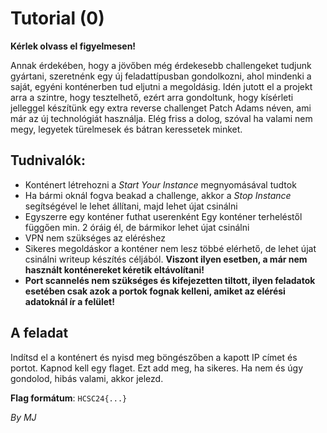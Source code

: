# Tutorial (0)

**Kérlek olvass el figyelmesen!**

Annak érdekében, hogy a jövőben még érdekesebb challengeket tudjunk gyártani, szeretnénk egy új feladattípusban gondolkozni, ahol mindenki a saját, egyéni konténerben tud eljutni a megoldásig. Idén jutott el a projekt arra a szintre, hogy tesztelhető, ezért arra gondoltunk, hogy kísérleti jelleggel készítünk egy extra reverse challenget Patch Adams néven, ami már az új technológiát használja. Elég friss a dolog, szóval ha valami nem megy, legyetek türelmesek és bátran keressetek minket.

## Tudnivalók:

* Konténert létrehozni a *Start Your Instance* megnyomásával tudtok
* Ha bármi oknál fogva beakad a challenge, akkor a *Stop Instance* segítségével le lehet állítani, majd lehet újat csinálni
* Egyszerre egy konténer futhat userenként
Egy konténer terheléstől függően min. 2 óráig él, de bármikor lehet újat csinálni
* VPN nem szükséges az eléréshez
* Sikeres megoldáskor a konténer nem lesz többé elérhető, de lehet újat csinálni writeup készítés céljából. **Viszont ilyen esetben, a már nem használt konténereket kéretik eltávolítani!**
* **Port scannelés nem szükséges és kifejezetten tiltott, ilyen feladatok esetében csak azok a portok fognak kelleni, amiket az elérési adatoknál ír a felület!**

## A feladat

Indítsd el a konténert és nyisd meg böngészőben a kapott IP címet és portot. Kapnod kell egy flaget. Ezt add meg, ha sikeres. Ha nem és úgy gondolod, hibás valami, akkor jelezd.

**Flag formátum**: `HCSC24{...}`

*By MJ*